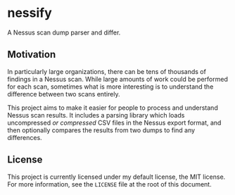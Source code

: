 # nessify

A Nessus scan dump parser and differ.

## Motivation

In particularly large organizations, there can be tens of thousands of
findings in a Nessus scan.  While large amounts of work could be
performed for each scan, sometimes what is more interesting is to
understand the difference between two scans entirely.

This project aims to make it easier for people to process and
understand Nessus scan results.  It includes a parsing library which
loads uncompressed _or compressed_ CSV files in the Nessus export
format, and then optionally compares the results from two dumps to
find any differences.

## License

This project is currently licensed under my default license, the MIT
license.  For more information, see the `LICENSE` file at the root of
this document.
